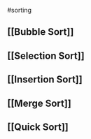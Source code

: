 #sorting

## [[Bubble Sort]]
## [[Selection Sort]]
## [[Insertion Sort]]

## [[Merge Sort]]

## [[Quick Sort]]



